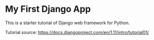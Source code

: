 # My First Django App

This is a starter tutorial of Django web framework for Python.

Tutorial source: https://docs.djangoproject.com/en/1.11/intro/tutorial01/